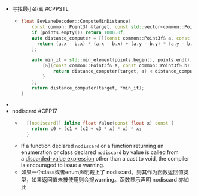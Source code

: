- 寻找最小距离 #CPPSTL
	- ```cpp
	  float BevLaneDecoder::ComputeMinDistance(
	      const common::Point3f &target, const std::vector<common::Point3f> &points) {
	      if (points.empty()) return 1000.0f;
	      auto distance_computer = [](const common::Point3f& a, const common::Point3f& b)->float {
	        return (a.x - b.x) * (a.x - b.x) + (a.y - b.y) * (a.y - b.y);
	      };
	  
	      auto min_it = std::min_element(points.begin(), points.end(),
	          [&](const common::Point3f& a, const common::Point3f& b) {
	              return distance_computer(target, a) < distance_computer(target, b);
	          }
	      );
	      return distance_computer(target, *min_it);
	  }
	  ```
-
- nodiscard #CPP17
	- ```cpp
	    [[nodiscard]] inline float Value(const float x) const {
	      return c0 + (c1 + (c2 + c3 * x) * x) * x;
	    }
	  ```
	- If a function declared `nodiscard` or a function returning an enumeration or class declared `nodiscard` by value is called from a [discarded-value expression](https://en.cppreference.com/w/cpp/language/expressions#Discarded-value_expressions) other than a cast to void, the compiler is encouraged to issue a warning.
	- 如果一个class或者enum声明戴上了 nodiscard。则其作为函数返回值类型，如果返回值未被使用则会报warning。函数显示声明 nodiscard 亦如此